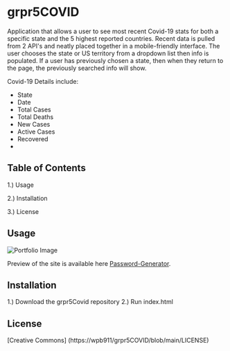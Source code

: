 # grpr5COVID
Application that allows a user to see most recent Covid-19 stats for both a specific state and the 5 highest reported countries. Recent data is pulled from 2 API's and neatly placed together in a mobile-friendly interface. The user chooses the state or US territory from a dropdown list then info is populated. If a user has previously chosen a state, then when they return to the page, the previously searched info will show.

Covid-19 Details include:
* State
* Date
* Total Cases
* Total Deaths
* New Cases
* Active Cases
* Recovered
*



## Table of Contents

1.) Usage

2.) Installation

3.) License

## Usage


![Portfolio Image](https://github.com/wpb911/grpr5COVID/blob/main/image.png)

Preview of the site is available here [Password-Generator](https://wpb911.github.io/grpr5COVID/).


## Installation

1.) Download the grpr5Covid repository
2.) Run index.html

## License
[Creative Commons] (https://wpb911/grpr5COVID/blob/main/LICENSE)
